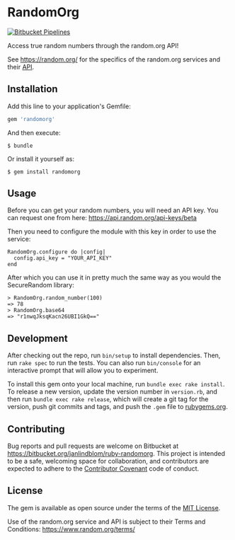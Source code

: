 # RandomOrg

[![Bitbucket Pipelines](https://img.shields.io/bitbucket/pipelines/janlindblom/ruby-randomorg.png)](https://bitbucket.org/janlindblom/ruby-randomorg)

Access true random numbers through the random.org API!

See https://random.org/ for the specifics of the random.org services and their [API](https://api.random.org/json-rpc/1/).

## Installation

Add this line to your application's Gemfile:

```ruby
gem 'randomorg'
```

And then execute:

    $ bundle

Or install it yourself as:

    $ gem install randomorg

## Usage

Before you can get your random numbers, you will need an API key. You can request one from here: https://api.random.org/api-keys/beta

Then you need to configure the module with this key in order to use the service:

```
RandomOrg.configure do |config|
  config.api_key = "YOUR_API_KEY"
end
```

After which you can use it in pretty much the same way as you would the SecureRandom library:

```
> RandomOrg.random_number(100)
=> 78
> RandomOrg.base64
=> "r1nwqJksqKacn26UBI1GkQ=="
```

## Development

After checking out the repo, run `bin/setup` to install dependencies. Then, run `rake spec` to run the tests. You can also run `bin/console` for an interactive prompt that will allow you to experiment.

To install this gem onto your local machine, run `bundle exec rake install`. To release a new version, update the version number in `version.rb`, and then run `bundle exec rake release`, which will create a git tag for the version, push git commits and tags, and push the `.gem` file to [rubygems.org](https://rubygems.org).

## Contributing

Bug reports and pull requests are welcome on Bitbucket at https://bitbucket.org/janlindblom/ruby-randomorg. This project is intended to be a safe, welcoming space for collaboration, and contributors are expected to adhere to the [Contributor Covenant](http://contributor-covenant.org) code of conduct.

## License

The gem is available as open source under the terms of the [MIT License](http://opensource.org/licenses/MIT).

Use of the random.org service and API is subject to their Terms and Conditions: https://www.random.org/terms/

